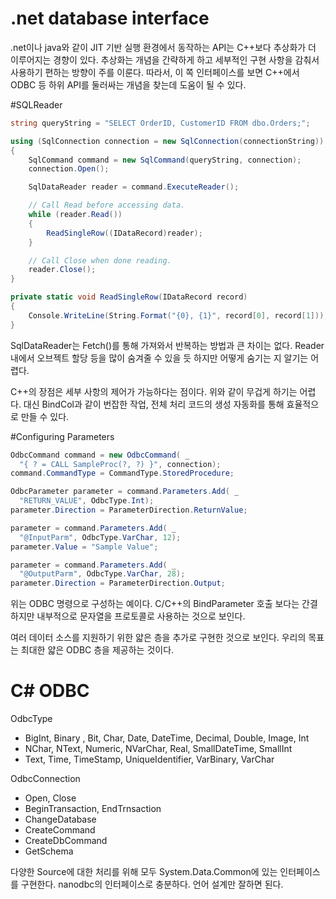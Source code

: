 # .net database interface 

.net이나 java와 같이 JIT 기반 실행 환경에서 동작하는 API는 C++보다 추상화가 더 이루어지는 경향이 있다. 추상화는 개념을 간략하게 하고 세부적인 구현 사항을 감춰서 사용하기 편하는 방향이 주를 이룬다. 따라서, 이 쪽 인터페이스를 보면 C++에서 ODBC 등 하위 API를 둘러싸는 개념을 찾는데 도움이 될 수 있다. 



#SQLReader

```c# 
string queryString = "SELECT OrderID, CustomerID FROM dbo.Orders;";

using (SqlConnection connection = new SqlConnection(connectionString))
{
    SqlCommand command = new SqlCommand(queryString, connection);
    connection.Open();

    SqlDataReader reader = command.ExecuteReader();

    // Call Read before accessing data.
    while (reader.Read())
    {
        ReadSingleRow((IDataRecord)reader);
    }

    // Call Close when done reading.
    reader.Close();
}

private static void ReadSingleRow(IDataRecord record)
{
    Console.WriteLine(String.Format("{0}, {1}", record[0], record[1]));
}
```

SqlDataReader는 Fetch()를 통해 가져와서 반복하는 방법과 큰 차이는 없다. Reader 내에서 오브젝트 할당 등을 많이 숨겨줄 수 있을 듯 하지만 어떻게 숨기는 지 알기는 어렵다. 

C++의 장점은 세부 사항의 제어가 가능하다는 점이다. 위와 같이 무겁게 하기는 어렵다. 대신 BindCol과 같이 번잡한 작업, 전체 처리 코드의 생성 자동화를 통해 효율적으로 만들 수 있다. 



#Configuring Parameters

```c#
OdbcCommand command = new OdbcCommand( _  
  "{ ? = CALL SampleProc(?, ?) }", connection);  
command.CommandType = CommandType.StoredProcedure;  

OdbcParameter parameter = command.Parameters.Add( _  
  "RETURN_VALUE", OdbcType.Int);  
parameter.Direction = ParameterDirection.ReturnValue;  

parameter = command.Parameters.Add( _  
  "@InputParm", OdbcType.VarChar, 12);  
parameter.Value = "Sample Value";  

parameter = command.Parameters.Add( _  
  "@OutputParm", OdbcType.VarChar, 28);  
parameter.Direction = ParameterDirection.Output;  
```

위는 ODBC 명령으로 구성하는 예이다.  C/C++의 BindParameter 호출 보다는 간결하지만 내부적으로 문자열을 프로토콜로 사용하는 것으로 보인다. 

여러 데이터 소스를 지원하기 위한 얇은 층을 추가로 구현한 것으로 보인다. 우리의 목표는 최대한 얇은 ODBC 층을 제공하는 것이다. 



# C# ODBC 

OdbcType 

- BigInt, Binary , Bit, Char, Date, DateTime, Decimal, Double, Image, Int 
- NChar, NText, Numeric, NVarChar, Real, SmallDateTime, SmallInt 
- Text, Time, TimeStamp, UniqueIdentifier, VarBinary, VarChar

OdbcConnection 

- Open, Close
- BeginTransaction, EndTrnsaction
- ChangeDatabase 
- CreateCommand
- CreateDbCommand
- GetSchema



다양한 Source에 대한 처리를 위해 모두 System.Data.Common에 있는 인터페이스를 구현한다.  nanodbc의 인터페이스로 충분하다.  언어 설계만 잘하면 된다. 











